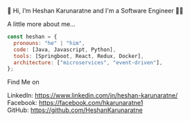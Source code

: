 👋 Hi, I’m Heshan Karunaratne and I'm a Software Engineer 🧑‍💻

A little more about me...

```js
const heshan = {
  pronouns: "he" | "him",
  code: [Java, Javascript, Python],
  tools: [Springboot, React, Redux, Docker],
  architecture: ["microservices", "event-driven"],
};
```

Find Me on

LinkedIn: https://www.linkedin.com/in/heshan-karunaratne/  
Facebook: https://facebook.com/hkarunaratne1  
GitHub: https://github.com/HeshanKarunaratne
